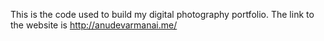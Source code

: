 This is the code used to build my digital photography portfolio. The link to the website is http://anudevarmanai.me/

